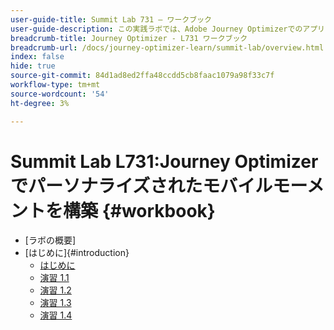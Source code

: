 ```yaml
---
user-guide-title: Summit Lab 731 — ワークブック
user-guide-description: この実践ラボでは、Adobe Journey Optimizerでのアプリ内、プッシュ通知、SMS、電子メールメッセージングキャンペーン、ジャーニーを含むマルチチャネルマーケティング戦略を実装する方法を学びます。
breadcrumb-title: Journey Optimizer - L731 ワークブック
breadcrumb-url: /docs/journey-optimizer-learn/summit-lab/overview.html
index: false
hide: true
source-git-commit: 84d1ad8ed2ffa48ccdd5cb8faac1079a98f33c7f
workflow-type: tm+mt
source-wordcount: '54'
ht-degree: 3%

---
```



# Summit Lab L731:Journey Optimizerでパーソナライズされたモバイルモーメントを構築 {#workbook}

+ [ラボの概要]
+ [はじめに]{#introduction}
   + [はじめに](/help/l731-lab-workbook/Introduction/introduction.md)
   + [演習 1.1](/help/l731-lab-workbook/Introduction/exercise-1-1.md)
   + [演習 1.2](/help/l731-lab-workbook/Introduction/exercise-1-2.md)
   + [演習 1.3](/help/l731-lab-workbook/Introduction/exercise-1-3.md)
   + [演習 1.4](/help/l731-lab-workbook/Introduction/exercise-1-4.md)
